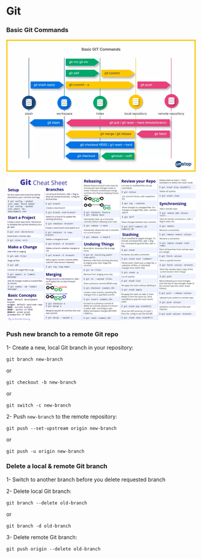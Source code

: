 # Git
### Basic Git Commands
![alt text](https://github.com/Ar3en13/Learn/blob/main/Git/git_01.webp?raw=true "Basic Git Commands 1")

![alt text](https://github.com/Ar3en13/Learn/blob/main/Git/git_02.png?raw=true  "Basic Git Commands 2")

### Push new branch to a remote Git repo
1- Create a new, local Git branch in your repository:
```
git branch new-branch
```
or
```
git checkout -b new-branch
```
or
```
git switch -c new-branch
```
2- Push `new-branch` to the remote repository:
```
git push --set-upstream origin new-branch
```
or
```
git push -u origin new-branch
```
### Delete a local & remote Git branch 
1- Switch to another branch before you delete requested branch

2- Delete local Git branch:
```
git branch --delete old-branch
```
or
```
git branch -d old-branch
```
3- Delete remote Git branch:
```
git push origin --delete old-branch
```